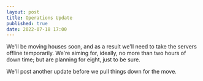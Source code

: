 ```yaml
---
layout: post
title: Operations Update
published: true
date: 2022-07-18 17:00
---
```


We'll be moving houses soon, and as a result we'll need to take the servers offline temporarily.
We're aiming for, ideally, no more than two hours of down time; but are planning for eight, just to be sure.

We'll post another update before we pull things down for the move.

